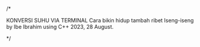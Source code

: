 /* 

KONVERSI SUHU VIA TERMINAL 
Cara bikin hidup tambah ribet
Iseng-iseng by Ibe Ibrahim using C++
2023, 28 August.

*/
